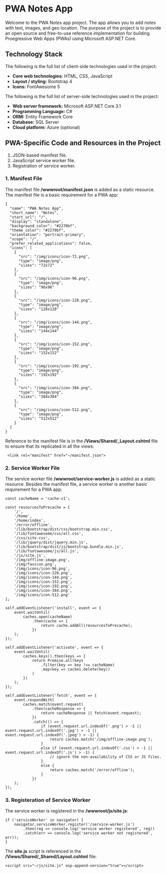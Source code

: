 # PWA Notes App
Welcome to the PWA Notes app project. The app allows you to add notes with text, images, and geo location. The purpose of the project is to provide an open source and free-to-use reference implementation for building Proegressive Web Apps (PWAs) using Microsoft ASP.NET Core.

## Technology Stack
The following is the full list of client-side technologies used in the project:
* **Core web technologies:** HTML, CSS, JavaScript
* **Layout / styling:** Bootstrap 4
* **Icons:** FontAwesome 5

The following is the full list of server-side technologies used in the project:
* **Web server framework:** Microsoft ASP.NET Core 3.1
* **Programming Language:** C#
* **ORM:** Entity Framework Core
* **Database:** SQL Server
* **Cloud platform:** Azure (optional)

## PWA-Specific Code and Resources in the Project
1. JSON-based manifest file.
2. JavaScript service worker file.
3. Registration of service worker.

### 1. Manifest File
The manifest file **/wwwroot/manifest.json** is added as a static resource. The manifest file is a basic requirement for a PWA app:

```
{
  "name": "PWA Notes App",
  "short_name": "Notes",
  "start_url": "/",
  "display": "standalone",
  "background_color": "#2270bf",
  "theme_color": "#2270bf",
  "orientation": "portrait-primary",
  "scope": "/",
  "prefer_related_applications": false,
  "icons": [
    {
      "src": "/img/icons/icon-72.png",
      "type": "image/png",
      "sizes": "72x72"
    },
    {
      "src": "/img/icons/icon-96.png",
      "type": "image/png",
      "sizes": "96x96"
    },
    {
      "src": "/img/icons/icon-128.png",
      "type": "image/png",
      "sizes": "128x128"
    },
    {
      "src": "/img/icons/icon-144.png",
      "type": "image/png",
      "sizes": "144x144"
    },
    {
      "src": "/img/icons/icon-152.png",
      "type": "image/png",
      "sizes": "152x152"
    },
    {
      "src": "/img/icons/icon-192.png",
      "type": "image/png",
      "sizes": "192x192"
    },
    {
      "src": "/img/icons/icon-384.png",
      "type": "image/png",
      "sizes": "384x384"
    },
    {
      "src": "/img/icons/icon-512.png",
      "type": "image/png",
      "sizes": "512x512"
    }
  ]
}
```
Reference to the manifest file is in the **/Views/Shared/\_Layout.cshtml** file to ensure that its replicated in all the views:
```
 <link rel="manifest" href="~/manifest.json">
 ```
### 2. Service Worker File
The service worker file **/wwwroot/service-worker.js** is added as a static resource. Besides the manifest file, a service worker is another basic requirement for a PWA app:
```
const cacheName = 'cache-v1';

const resourcesToPrecache = [
    '/',
    '/home',
    '/home/index',
    '/error/offline',
    '/lib/bootstrap/dist/css/bootstrap.min.css',
    '/lib/fontawesome/css/all.css',
    '/css/site.css',
    '/lib/jquery/dist/jquery.min.js',
    '/lib/bootstrap/dist/js/bootstrap.bundle.min.js',
    '/lib/fontawesome/js/all.js',
    '/js/site.js',
    '/img/offline-image.png',
    '/img/favicon.png',
    '/img/icons/icon-96.png',
    '/img/icons/icon-128.png',
    '/img/icons/icon-144.png',
    '/img/icons/icon-152.png',
    '/img/icons/icon-192.png',
    '/img/icons/icon-384.png',
    '/img/icons/icon-512.png'
];

self.addEventListener('install', event => {
    event.waitUntil(
        caches.open(cacheName)
            .then(cache => {
                return cache.addAll(resourcesToPrecache);
            })
    );
});

self.addEventListener('activate', event => {
    event.waitUntil(
        caches.keys().then(keys => {
            return Promise.all(keys
                .filter(key => key !== cacheName)
                .map(key => caches.delete(key))
            )
        })
    );
});

self.addEventListener('fetch', event => {
    event.respondWith(
        caches.match(event.request)
            .then(cacheResponse => {
                return cacheResponse || fetch(event.request);
            })
            .catch(() => {
                if (event.request.url.indexOf('.png') > -1 || event.request.url.indexOf('.jpg') > -1 || event.request.url.indexOf('.jpeg') > -1) {
                    return caches.match('/img/offline-image.png');
                }
                else if (event.request.url.indexOf('.css') > -1 || event.request.url.indexOf('.js') > -1) {
                    // ignore the non-availability of CSS or JS files.
                }
                else {
                    return caches.match('/error/offline');
                }
            })
    );
});
```
### 3. Registeration of Service Worker
The service worker is registered in the **/wwwroot/js/site.js**:
```
if ('serviceWorker' in navigator) {
    navigator.serviceWorker.register('/service-worker.js')
        .then(reg => console.log('service worker registered', reg))
        .catch(err => console.log('service worker not registered', err));
}
```
The **site.js** script is referenced in the **/Views/Shared/\_Shared/Layout.cshtml** file:
```
<script src="~/js/site.js" asp-append-version="true"></script>
```
